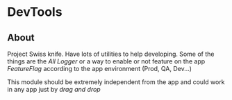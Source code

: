 #  DevTools

## About

Project Swiss knife. Have lots of utilities to help developing. Some of the things are the _All Logger_ or a way to enable or not feature on the app _FeatureFlag_ according to the app environment (Prod, QA, Dev...)

This module should be extremely independent from the app and could work in any app just by _drag and drop_
